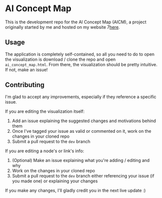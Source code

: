 # AI Concept Map

This is the development repo for the AI Concept Map (AICM), a project originally started by me and hosted on my website 7[here](http://www.mattrasto.me/workshop/ai-concept-map/).

## Usage

The application is completely self-contained, so all you need to do to open the visualization is download / clone the repo and open `ai_concept_map.html`. From there, the visualization should be pretty intuitive. If not, make an issue!

## Contributing

I'm glad to accept any improvements, especially if they reference a specific issue.

If you are editing the visualization itself:

1. Add an issue explaining the suggested changes and motivations behind them
2. Once I've tagged your issue as valid or commented on it, work on the changes in your cloned repo
3. Submit a pull request to the `dev` branch

If you are editing a node's or link's info:

1. (Optional) Make an issue explaining what you're adding / editing and why
1. Work on the changes in your cloned repo
2. Submit a pull request to the `dev` branch either referencing your issue (if you made one) or explaining your changes

If you make any changes, I'll gladly credit you in the next live update :)
